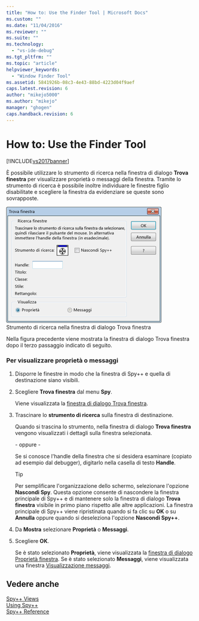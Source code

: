 ```yaml
---
title: "How to: Use the Finder Tool | Microsoft Docs"
ms.custom: ""
ms.date: "11/04/2016"
ms.reviewer: ""
ms.suite: ""
ms.technology: 
  - "vs-ide-debug"
ms.tgt_pltfrm: ""
ms.topic: "article"
helpviewer_keywords: 
  - "Window Finder Tool"
ms.assetid: 5841926b-08c3-4e43-88bd-4223d04f9aef
caps.latest.revision: 6
author: "mikejo5000"
ms.author: "mikejo"
manager: "ghogen"
caps.handback.revision: 6
---
```

# How to: Use the Finder Tool
[!INCLUDE[vs2017banner](../code-quality/includes/vs2017banner.md)]

È possibile utilizzare lo strumento di ricerca nella finestra di dialogo **Trova finestra** per visualizzare proprietà o messaggi della finestra.  Tramite lo strumento di ricerca è possibile inoltre individuare le finestre figlio disabilitate e scegliere la finestra da evidenziare se queste sono sovrapposte.  
  
 ![Finestra di dialogo Trova finestra di Spy&#43;&#43;](../debugger/media/icon_spy--_find.png "Icon\_Spy\+\+\_Find")  
Strumento di ricerca nella finestra di dialogo Trova finestra  
  
 Nella figura precedente viene mostrata la finestra di dialogo Trova finestra dopo il terzo passaggio indicato di seguito.  
  
### Per visualizzare proprietà o messaggi  
  
1.  Disporre le finestre in modo che la finestra di Spy\+\+ e quella di destinazione siano visibili.  
  
2.  Scegliere **Trova finestra** dal menu **Spy**.  
  
     Viene visualizzata la [finestra di dialogo Trova finestra](../debugger/find-window-dialog-box.md).  
  
3.  Trascinare lo **strumento di ricerca** sulla finestra di destinazione.  
  
     Quando si trascina lo strumento, nella finestra di dialogo **Trova finestra** vengono visualizzati i dettagli sulla finestra selezionata.  
  
     \- oppure \-  
  
     Se si conosce l'handle della finestra che si desidera esaminare \(copiato ad esempio dal debugger\), digitarlo nella casella di testo **Handle**.  
  
    > [!TIP]
    >  Per semplificare l'organizzazione dello schermo, selezionare l'opzione **Nascondi Spy**.  Questa opzione consente di nascondere la finestra principale di Spy\+\+ e di mantenere solo la finestra di dialogo **Trova finestra** visibile in primo piano rispetto alle altre applicazioni.  La finestra principale di Spy\+\+ viene ripristinata quando si fa clic su **OK** o su **Annulla** oppure quando si deseleziona l'opzione **Nascondi Spy\+\+**.  
  
4.  Da **Mostra** selezionare **Proprietà** o **Messaggi**.  
  
5.  Scegliere **OK**.  
  
     Se è stato selezionato **Proprietà**, viene visualizzata la [finestra di dialogo Proprietà finestra](../debugger/window-properties-dialog-box.md).  Se è stato selezionato **Messaggi**, viene visualizzata una finestra [Visualizzazione messaggi](../debugger/messages-view.md).  
  
## Vedere anche  
 [Spy\+\+ Views](../debugger/spy-increment-views.md)   
 [Using Spy\+\+](../debugger/using-spy-increment.md)   
 [Spy\+\+ Reference](../debugger/spy-increment-reference.md)